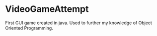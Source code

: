 # VideoGameAttempt
First GUI game created in java. Used to further my knowledge of Object Oriented Programming. 
